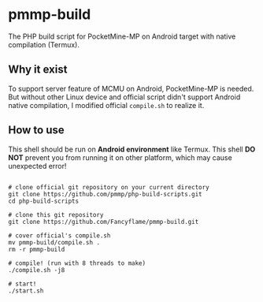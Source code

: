 # pmmp-build
The PHP build script for PocketMine-MP on Android target with native compilation (Termux).

## Why it exist
To support server feature of MCMU on Android, PocketMine-MP is needed. But without other Linux device and official script didn't support Android native compilation, I modified official `compile.sh` to realize it.

## How to use
This shell should be run on **Android environment** like Termux. This shell **DO NOT** prevent you from running it on other platform, which may cause unexpected error!

```shell

# clone official git repository on your current directory
git clone https://github.com/pmmp/php-build-scripts.git
cd php-build-scripts

# clone this git repository
git clone https://github.com/Fancyflame/pmmp-build.git

# cover official's compile.sh
mv pmmp-build/compile.sh .
rm -r pmmp-build

# compile! (run with 8 threads to make)
./compile.sh -j8

# start!
./start.sh

```

